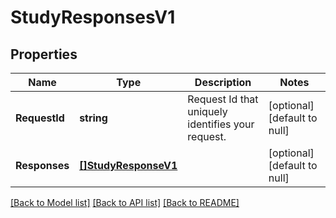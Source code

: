 # StudyResponsesV1

## Properties
Name | Type | Description | Notes
------------ | ------------- | ------------- | -------------
**RequestId** | **string** | Request Id that uniquely identifies your request. | [optional] [default to null]
**Responses** | [**[]StudyResponseV1**](StudyResponseV1.md) |  | [optional] [default to null]

[[Back to Model list]](../README.md#documentation-for-models) [[Back to API list]](../README.md#documentation-for-api-endpoints) [[Back to README]](../README.md)


